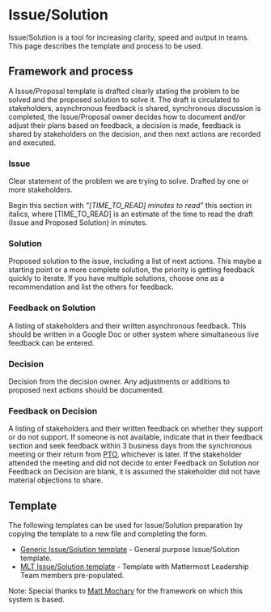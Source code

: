 # Issue/Solution

Issue/Solution is a tool for increasing clarity, speed and output in teams. This page describes the template and process to be used.

## Framework and process

A Issue/Proposal template is drafted clearly stating the problem to be solved and the proposed solution to solve it. The draft is circulated to stakeholders, asynchronous feedback is shared, synchronous discussion is completed, the Issue/Proposal owner decides how to document and/or adjust their plans based on feedback, a decision is made, feedback is shared by stakeholders on the decision, and then next actions are recorded and executed.

### **Issue**

Clear statement of the problem we are trying to solve. Drafted by one or more stakeholders.

Begin this section with _"\[TIME\_TO\_READ\] minutes to read"_ this section in italics, where \[TIME\_TO\_READ\] is an estimate of the time to read the draft \(Issue and Proposed Solution\) in minutes.

### **Solution**

Proposed solution to the issue, including a list of next actions. This maybe a starting point or a more complete solution, the priority is getting feedback quickly to iterate. If you have multiple solutions, choose one as a recommendation and list the others for feedback.

### **Feedback** **on Solution**

A listing of stakeholders and their written asynchronous feedback. This should be written in a Google Doc or other system where simultaneous live feedback can be entered.

### **Decision**

Decision from the decision owner. Any adjustments or additions to proposed next actions should be documented.

### **Feedback on Decision**

A listing of stakeholders and their written feedback on whether they support or do not support. If someone is not available, indicate that in their feedback section and seek feedback within 3 business days from the synchronous meeting or their return from [PTO](../../company/about-mattermost/list-of-terms.md#pto), whichever is later. If the stakeholder attended the meeting and did not decide to enter Feedback on Solution nor Feedback on Decision are blank, it is assumed the stakeholder did not have material objections to share.

## Template

The following templates can be used for Issue/Solution preparation by copying the template to a new file and completing the form.

* [Generic Issue/Solution template](https://docs.google.com/document/d/1XDgumIgT525mH40dj24K3q_muIzJOVzHY5uVeg5OUkQ/edit) - General purpose Issue/Solution template.
* [MLT Issue/Solution template](https://docs.google.com/document/d/1fNE-MzljPURKSYN4VrTaDz4T1JE3C0gnNCbHDpIlSRA/edit) - Template with Mattermost Leadership Team members pre-populated.

Note: Special thanks to [Matt Mochary](https://www.linkedin.com/in/matt-mochary-34bb4/) for the framework on which this system is based.

